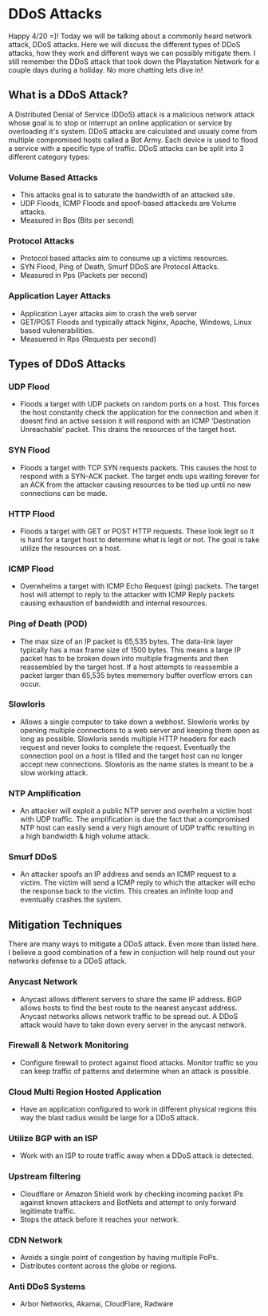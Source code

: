 # **DDoS Attacks**

Happy 4/20 =]! Today we will be talking about a commonly heard network attack, DDoS attacks. Here we will discuss the different types of DDoS attacks, how they work and different ways we can possibly mitigate them. I still remember the DDoS attack that took down the Playstation Network for a couple days during a holiday. No more chatting lets dive in!

## What is a DDoS Attack?

A Distributed Denial of Service (DDoS) attack is a malicious network attack whose goal is to stop or interrupt an online application or service by overloading it's system. DDoS attacks are calculated and usualy come from multiple compromised hosts called a Bot Army. Each device is used to flood a service with a specific type of traffic. DDoS attacks can be split into 3 different category types:

### Volume Based Attacks
- This attacks goal is to saturate the bandwidth of an attacked site.
- UDP Floods, ICMP Floods and spoof-based attackeds are Volume attacks.
- Measured in Bps (Bits per second)

###  Protocol Attacks
 - Protocol based attacks aim to consume up a victims resources.
 - SYN Flood, Ping of Death, Smurf DDoS are Protocol Attacks.
 - Measured in Pps (Packets per second)

### Application Layer Attacks
 - Application Layer attacks aim to crash the web server
 - GET/POST Floods and typically attack Nginx, Apache, Windows, Linux based vulenerabilities.
 - Measuered in Rps (Requests per second)

## Types of DDoS Attacks

### UDP Flood
- Floods a target with UDP packets on random ports on a host. This forces the host constantly check the application for the connection and when it doesnt find an active session it will respond with an ICMP ‘Destination Unreachable’ packet. This drains the resources of the target host.
    
### SYN Flood
- Floods a target with TCP SYN requests packets. This causes the host to respond with a SYN-ACK packet. The target ends ups waiting forever for an ACK from the attacker causing resources to be tied up until no new connections can be made.

### HTTP Flood
 - Floods a target with GET or POST HTTP requests. These look legit so it is hard for a target host to determine what is legit or not. The goal is take utilize the resources on a host.

### ICMP Flood
- Overwhelms a target with ICMP Echo Request (ping) packets. The target host will attempt to reply to the attacker with ICMP Reply packets causing exhaustion of bandwidth and internal resources.

### Ping of Death (POD)
- The max size of an IP packet is 65,535 bytes. The data-link layer typically has a max frame size of 1500 bytes. This means a large IP packet has to be broken down into multiple fragments and then reassembled by the target host. If a host attempts to reassemble a packet larger than 65,535 bytes mememory buffer overflow errors can occur.

### Slowloris
- Allows a single computer to take down a webhost. Slowloris works by opening multiple connections to a web server and keeping them open as long as possible. Slowloris sends multiple HTTP headers for each request and never looks to complete the request. Eventually the connection pool on a host is filled and the target host can no longer accept new connections. Slowloris as the name states is meant to be a slow working attack.

### NTP Amplification
- An attacker will exploit a public NTP server and overhelm a victim host with UDP traffic. The amplification is due the fact that a compromised NTP host can easily send a very high amount of UDP traffic resulting in a high bandwidth & high volume attack.

### Smurf DDoS
- An attacker spoofs an IP address and sends an ICMP request to a victim. The victim will send a ICMP reply to which the attacker will echo the response back to the victim. This creates an infinite loop and eventually crashes the system.

## Mitigation Techniques

There are many ways to mitigate a DDoS attack. Even more than listed here. I believe a good combination of a few in conjuction will help round out your networks defense to a DDoS attack.

### Anycast Network
- Anycast allows different servers to share the same IP address. BGP allows hosts to find the best route to the nearest anycast address. Anycast networks allows network traffic to be spread out. A DDoS attack would have to take down every server in the anycast network.

### Firewall & Network Monitoring
- Configure firewall to protect against flood attacks. Monitor traffic so you can keep traffic of patterns and determine when an attack is possible.

### Cloud Multi Region Hosted Application
- Have an application configured to work in different physical regions this way the blast radius would be large for a DDoS attack.

### Utilize BGP with an ISP
 - Work with an ISP to route traffic away when a DDoS attack is detected.

### Upstream filtering
-  Cloudflare or Amazon Shield work by checking incoming packet IPs against known attackers and BotNets and attempt to only forward legitimate traffic.
- Stops the attack before it reaches your network.

### CDN Network
- Avoids a single point of congestion by having multiple PoPs.
- Distributes content across the globe or regions.

### Anti DDoS Systems
-  Arbor Networks, Akamai, CloudFlare, Radware